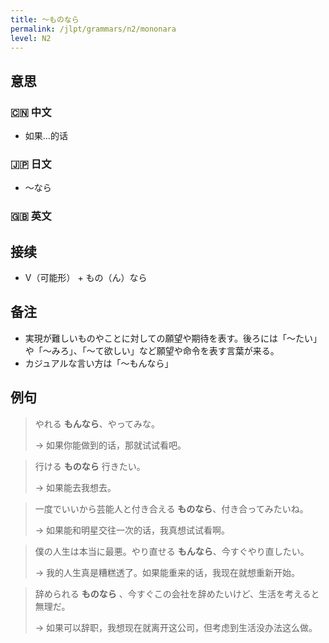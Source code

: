 ```yaml
---
title: 〜ものなら
permalink: /jlpt/grammars/n2/mononara
level: N2
---
```


## 意思

### 🇨🇳 中文

- 如果...的话

### 🇯🇵 日文

- 〜なら

### 🇬🇧 英文


## 接续

- V（可能形） + もの（ん）なら

## 备注

- 実現が難しいものやことに対しての願望や期待を表す。後ろには「〜たい」や「〜みろ」、「〜て欲しい」など願望や命令を表す言葉が来る。
- カジュアルな言い方は「〜もんなら」

## 例句

> やれる **もんなら**、やってみな。
>
> → 如果你能做到的话，那就试试看吧。

> 行ける **ものなら** 行きたい。
>
> → 如果能去我想去。

> 一度でいいから芸能人と付き合える **ものなら**、付き合ってみたいね。
>
> → 如果能和明星交往一次的话，我真想试试看啊。

> 僕の人生は本当に最悪。やり直せる **もんなら**、今すぐやり直したい。
>
> → 我的人生真是糟糕透了。如果能重来的话，我现在就想重新开始。

> 辞められる **ものなら** 、今すぐこの会社を辞めたいけど、生活を考えると無理だ。
>
> → 如果可以辞职，我想现在就离开这公司，但考虑到生活没办法这么做。

